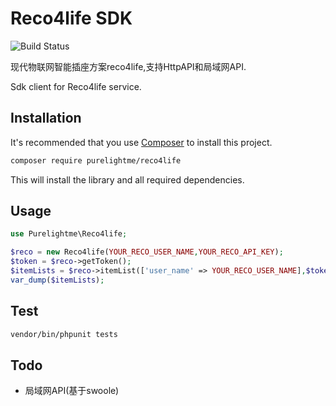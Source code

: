 Reco4life SDK
========
![Build Status](https://travis-ci.org/Purelightme/reco4life.svg?branch=master)


现代物联网智能插座方案reco4life,支持HttpAPI和局域网API.

Sdk client for Reco4life service.

Installation
------------
It's recommended that you use [Composer](https://getcomposer.org/) to install this project.

```bash
composer require purelightme/reco4life
```

This will install the library and all required dependencies.

Usage
-----

```php
use Purelightme\Reco4life;

$reco = new Reco4life(YOUR_RECO_USER_NAME,YOUR_RECO_API_KEY);
$token = $reco->getToken();
$itemLists = $reco->itemList(['user_name' => YOUR_RECO_USER_NAME],$token['token']);
var_dump($itemLists);
```

Test
------
```bash 
vendor/bin/phpunit tests
```

Todo
------
- 局域网API(基于swoole)